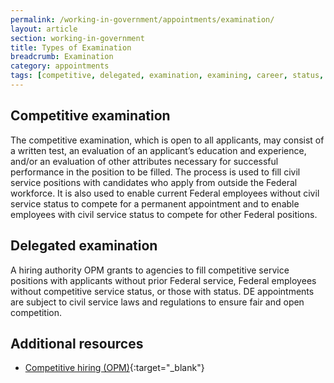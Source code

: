 ```yaml
---
permalink: /working-in-government/appointments/examination/
layout: article
section: working-in-government
title: Types of Examination
breadcrumb: Examination
category: appointments
tags: [competitive, delegated, examination, examining, career, status, eligibility, appointments]
---
```


## Competitive examination

The competitive examination, which is open to all applicants, may consist of a written test, an evaluation of an applicant’s education and experience, and/or an evaluation of other attributes necessary for successful performance in the position to be filled. The process is used to fill civil service positions with candidates who apply from outside the Federal workforce. It is also used to enable current Federal employees without civil service status to compete for a permanent appointment and to enable employees with civil service status to compete for other Federal positions.

## Delegated examination

A hiring authority OPM grants to agencies to fill <span data-term="Competitive Service">competitive service</span> positions with applicants without prior Federal service, Federal employees without <span data-term="competitive status">competitive service status</span>, or those with status. DE appointments are subject to civil service laws and regulations to ensure fair and open competition.


## Additional resources

* [Competitive hiring (OPM)](https://www.opm.gov/policy-data-oversight/hiring-information/competitive-hiring/#url=CompetitveExamining){:target="_blank"}

